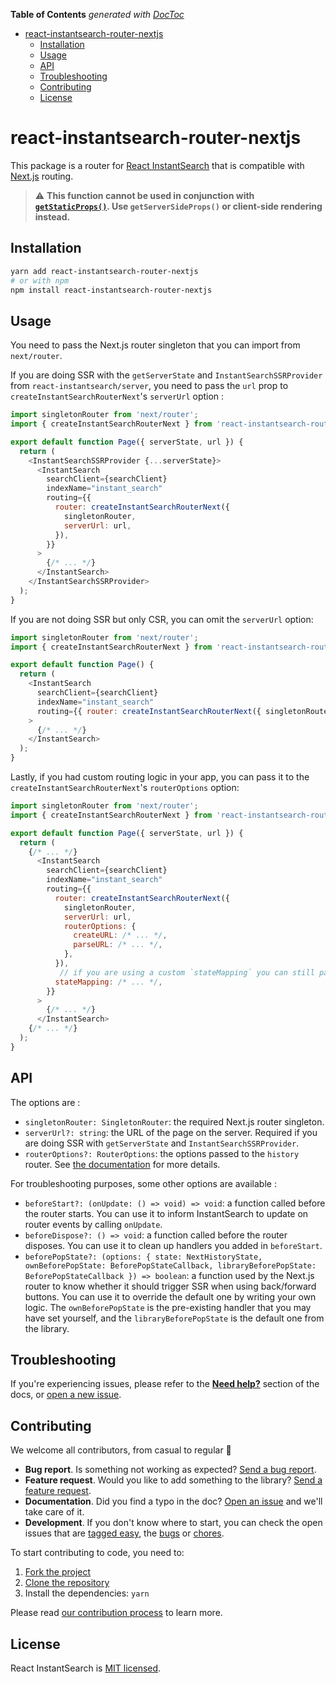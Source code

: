 <!-- START doctoc generated TOC please keep comment here to allow auto update -->
<!-- DON'T EDIT THIS SECTION, INSTEAD RE-RUN doctoc TO UPDATE -->

**Table of Contents** _generated with [DocToc](https://github.com/thlorenz/doctoc)_

- [react-instantsearch-router-nextjs](#react-instantsearch-router-nextjs)
  - [Installation](#installation)
  - [Usage](#usage)
  - [API](#api)
  - [Troubleshooting](#troubleshooting)
  - [Contributing](#contributing)
  - [License](#license)

<!-- END doctoc generated TOC please keep comment here to allow auto update -->

# react-instantsearch-router-nextjs

This package is a router for [React InstantSearch](https://www.algolia.com/doc/guides/building-search-ui/what-is-instantsearch/react/) that is compatible with [Next.js](https://nextjs.org/) routing.

> :warning: **This function cannot be used in conjunction with [`getStaticProps()`](https://nextjs.org/docs/api-reference/data-fetching/get-static-props). Use `getServerSideProps()` or client-side rendering instead.**

## Installation

```sh
yarn add react-instantsearch-router-nextjs
# or with npm
npm install react-instantsearch-router-nextjs
```

## Usage

You need to pass the Next.js router singleton that you can import from `next/router`.

If you are doing SSR with the `getServerState` and `InstantSearchSSRProvider` from `react-instantsearch/server`, you need to pass the `url` prop to `createInstantSearchRouterNext`'s `serverUrl` option :

```js
import singletonRouter from 'next/router';
import { createInstantSearchRouterNext } from 'react-instantsearch-router-nextjs';

export default function Page({ serverState, url }) {
  return (
    <InstantSearchSSRProvider {...serverState}>
      <InstantSearch
        searchClient={searchClient}
        indexName="instant_search"
        routing={{
          router: createInstantSearchRouterNext({
            singletonRouter,
            serverUrl: url,
          }),
        }}
      >
        {/* ... */}
      </InstantSearch>
    </InstantSearchSSRProvider>
  );
}
```

If you are not doing SSR but only CSR, you can omit the `serverUrl` option:

```js
import singletonRouter from 'next/router';
import { createInstantSearchRouterNext } from 'react-instantsearch-router-nextjs';

export default function Page() {
  return (
    <InstantSearch
      searchClient={searchClient}
      indexName="instant_search"
      routing={{ router: createInstantSearchRouterNext({ singletonRouter }) }}
    >
      {/* ... */}
    </InstantSearch>
  );
}
```

Lastly, if you had custom routing logic in your app, you can pass it to the `createInstantSearchRouterNext`'s `routerOptions` option:

```js
import singletonRouter from 'next/router';
import { createInstantSearchRouterNext } from 'react-instantsearch-router-nextjs';

export default function Page({ serverState, url }) {
  return (
    {/* ... */}
      <InstantSearch
        searchClient={searchClient}
        indexName="instant_search"
        routing={{
          router: createInstantSearchRouterNext({
            singletonRouter,
            serverUrl: url,
            routerOptions: {
              createURL: /* ... */,
              parseURL: /* ... */,
            },
          }),
           // if you are using a custom `stateMapping` you can still pass it :
          stateMapping: /* ... */,
        }}
      >
        {/* ... */}
      </InstantSearch>
    {/* ... */}
  );
}
```

## API

The options are :

- `singletonRouter: SingletonRouter`: the required Next.js router singleton.
- `serverUrl?: string`: the URL of the page on the server. Required if you are doing SSR with `getServerState` and `InstantSearchSSRProvider`.
- `routerOptions?: RouterOptions`: the options passed to the `history` router. See [the documentation](https://www.algolia.com/doc/api-reference/widgets/history-router/js/) for more details.

For troubleshooting purposes, some other options are available :

- `beforeStart?: (onUpdate: () => void) => void`: a function called before the router starts. You can use it to inform InstantSearch to update on router events by calling `onUpdate`.
- `beforeDispose?: () => void`: a function called before the router disposes. You can use it to clean up handlers you added in `beforeStart`.
- `beforePopState?: (options: { state: NextHistoryState, ownBeforePopState: BeforePopStateCallback, libraryBeforePopState: BeforePopStateCallback }) => boolean`: a function used by the Next.js router to know whether it should trigger SSR when using back/forward buttons. You can use it to override the default one by writing your own logic. The `ownBeforePopState` is the pre-existing handler that you may have set yourself, and the `libraryBeforePopState` is the default one from the library.

## Troubleshooting

If you're experiencing issues, please refer to the [**Need help?**](https://algolia.com/doc/guides/building-search-ui/what-is-instantsearch/react/#need-help) section of the docs, or [open a new issue](https://github.com/algolia/instantsearch/issues/new?assignees=&labels=triage&template=BUG_REPORT.yml).

## Contributing

We welcome all contributors, from casual to regular 💙

- **Bug report**. Is something not working as expected? [Send a bug report][contributing-bugreport].
- **Feature request**. Would you like to add something to the library? [Send a feature request][contributing-featurerequest].
- **Documentation**. Did you find a typo in the doc? [Open an issue][contributing-newissue] and we'll take care of it.
- **Development**. If you don't know where to start, you can check the open issues that are [tagged easy][contributing-label-easy], the [bugs][contributing-label-bug] or [chores][contributing-label-chore].

To start contributing to code, you need to:

1.  [Fork the project](https://help.github.com/articles/fork-a-repo/)
1.  [Clone the repository](https://help.github.com/articles/cloning-a-repository/)
1.  Install the dependencies: `yarn`

Please read [our contribution process](https://github.com/algolia/instantsearch/blob/master/CONTRIBUTING.md) to learn more.

## License

React InstantSearch is [MIT licensed](../../LICENSE).

<!-- Links -->

[contributing-bugreport]: https://github.com/algolia/instantsearch/issues/new?template=BUG_REPORT.yml&labels=triage,Library%3A%20React+InstantSearch
[contributing-featurerequest]: https://github.com/algolia/instantsearch/discussions/new?category=ideas&labels=triage,Library%3A%20React+InstantSearch&title=Feature%20request%3A%20
[contributing-newissue]: https://github.com/algolia/instantsearch/issues/new?labels=triage,Library%3A%20React+InstantSearch
[contributing-label-easy]: https://github.com/algolia/instantsearch/issues?q=is%3Aopen+is%3Aissue+label%3A%22Difficulty%3A+Easy%22+label%3A%22Library%3A%20React+InstantSearch%22
[contributing-label-bug]: https://github.com/algolia/instantsearch/issues?q=is%3Aissue+is%3Aopen+label%3A%22Type%3A+Bug%22+label%3A%22Library%3A%20React+InstantSearch%22
[contributing-label-chore]: https://github.com/algolia/instantsearch/issues?q=is%3Aissue+is%3Aopen+label%3A%22Type%3A+Chore%22+label%3A%22Library%3A%20React+InstantSearch%22
